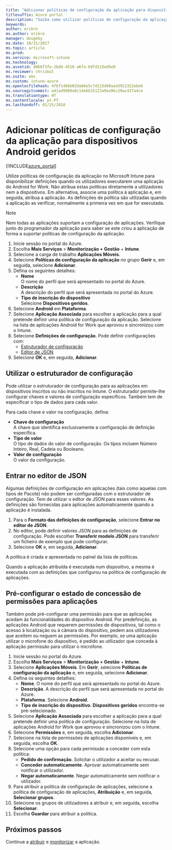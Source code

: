 ```yaml
---
title: "Adicionar políticas de configuração da aplicação para dispositivos Android geridos | Documentos da Microsoft"
titlesuffix: Azure portal
description: "Saiba como utilizar políticas de configuração da aplicação para disponibilizar dados de configuração a uma aplicação do Android for Work quando é executada."
keywords: 
author: erikre
ms.author: erikre
manager: dougeby
ms.date: 10/31/2017
ms.topic: article
ms.prod: 
ms.service: microsoft-intune
ms.technology: 
ms.assetid: d0b6f3fe-2bd4-4518-a6fe-b9fd115ed5e0
ms.reviewer: chrisbal
ms.suite: ems
ms.custom: intune-azure
ms.openlocfilehash: 4fbf1466b02da66e5c7d115d60aa43912322ebeb
ms.sourcegitcommit: a41ad9988a8c14e6b15123a9ea9bc29ac437a4ce
ms.translationtype: HT
ms.contentlocale: pt-PT
ms.lasthandoff: 01/25/2018
---
```

# <a name="add-app-configuration-policies-for-managed-android-devices"></a>Adicionar políticas de configuração da aplicação para dispositivos Android geridos

[!INCLUDE[azure_portal](./includes/azure_portal.md)]

Utilize políticas de configuração da aplicação no Microsoft Intune para disponibilizar definições quando os utilizadores executarem uma aplicação do Android for Work. Não atribua estas políticas diretamente a utilizadores nem a dispositivos. Em alternativa, associe uma política à aplicação e, em seguida, atribua a aplicação. As definições de política são utilizadas quando a aplicação as verificar, normalmente a primeira vez em que for executada.

> [!Note]  
> Nem todas as aplicações suportam a configuração de aplicações. Verifique junto do programador da aplicação para saber se este criou a aplicação de forma a suportar políticas de configuração da aplicação.

1. Inicie sessão no portal do Azure.
2. Escolha **Mais Serviços** > **Monitorização + Gestão** + **Intune**.
3. Selecione a carga de trabalho **Aplicações Móveis**.
4. Selecione **Políticas de configuração da aplicação** no grupo **Gerir** e, em seguida, selecione **Adicionar**.
5. Defina os seguintes detalhes:
    - **Nome**  
      O nome do perfil que será apresentado no portal do Azure.
    - **Descrição**  
      A descrição do perfil que será apresentada no portal do Azure.
    - **Tipo de inscrição do dispositivo**  
      Selecione **Dispositivos geridos**.
6. Selecione **Android** em **Plataforma**.
7. Selecione **Aplicação Associada** para escolher a aplicação para a qual pretende definir uma política de configuração da aplicação. Selecione na lista de aplicações Android for Work que aprovou e sincronizou com o Intune.
8. Selecione **Definições de configuração**. Pode definir configurações com:
    - [Estruturador de configuração](#Use-the-configuration-designer)
    - [Editor de JSON](#Enter-the-JSON-editor)
9. Selecione **OK** e, em seguida, **Adicionar**.

## <a name="use-the-configuration-designer"></a>Utilizar o estruturador de configuração

Pode utilizar o estruturador de configuração para as aplicações em dispositivos inscritos ou não inscritos no Intune. O estruturador permite-lhe configurar chaves e valores de configuração específicos. Também tem de especificar o tipo de dados para cada valor.

Para cada chave e valor na configuração, defina:

  - **Chave de configuração**  
     A chave que identifica exclusivamente a configuração de definição específica.
  - **Tipo de valor**  
    O tipo de dados do valor de configuração. Os tipos incluem Número Inteiro, Real, Cadeia ou Booleano.
  - **Valor de configuração**  
    O valor da configuração. 

## <a name="enter-the-json-editor"></a>Entrar no editor de JSON

Algumas definições de configuração em aplicações (tais como aquelas com tipos de Pacote) não podem ser configuradas com o estruturador de configuração. Tem de utilizar o editor de JSON para esses valores. As definições são fornecidas para aplicações automaticamente quando a aplicação é instalada.

1. Para o **Formato das definições de configuração**, selecione **Entrar no editor de JSON**.
2. No editor, pode definir valores JSON para as definições de configuração. Pode escolher **Transferir modelo JSON** para transferir um ficheiro de exemplo que pode configurar.
3. Selecione **OK** e, em seguida, **Adicionar**.

A política é criada e apresentada no painel da lista de políticas.

Quando a aplicação atribuída é executada num dispositivo, a mesma é executada com as definições que configurou na política de configuração de aplicações.

## <a name="preconfigure-the-permissions-grant-state-for-apps"></a>Pré-configurar o estado de concessão de permissões para aplicações

Também pode pré-configurar uma permissão para que as aplicações acedam às funcionalidades do dispositivo Android. Por predefinição, as aplicações Android que requerem permissões de dispositivos, tal como o acesso à localização ou à câmara do dispositivo, pedem aos utilizadores que aceitem ou neguem as permissões. Por exemplo, se uma aplicação utilizar o microfone do dispositivo, é pedido ao utilizador que conceda à aplicação permissão para utilizar o microfone.

1. Inicie sessão no portal do Azure.
2. Escolha **Mais Serviços** > **Monitorização + Gestão** + **Intune**.
3. Selecione **Aplicações Móveis**. Em **Gerir**, selecione **Políticas de configuração da aplicação** e, em seguida, selecione **Adicionar**.
4. Defina os seguintes detalhes:
    - **Nome**. O nome do perfil que será apresentado no portal do Azure.
    - **Descrição**. A descrição do perfil que será apresentada no portal do Azure.
    - **Plataforma**. Selecione **Android**.
    - **Tipo de inscrição do dispositivo**. **Dispositivos geridos** encontra-se pré-selecionado.
5. Selecione **Aplicação Associada** para escolher a aplicação para a qual pretende definir uma política de configuração. Selecione na lista de aplicações Android for Work que aprovou e sincronizou com o Intune.
6. Selecione **Permissões** e, em seguida, escolha **Adicionar**.
7. Selecione na lista de permissões de aplicações disponíveis e, em seguida, escolha **OK**.
8. Selecione uma opção para cada permissão a conceder com esta política:
    - **Pedido de confirmação**. Solicitar o utilizador a aceitar ou recusar.
    - **Conceder automaticamente**. Aprovar automaticamente sem notificar o utilizador.
    - **Negar automaticamente**. Negar automaticamente sem notificar o utilizador.
9. Para atribuir a política de configuração de aplicações, selecione a política de configuração de aplicações, **Atribuição** e, em seguida, **Selecionar grupos**.
10. Selecione os grupos de utilizadores a atribuir e, em seguida, escolha **Selecionar**.
11. Escolha **Guardar** para atribuir a política.

## <a name="next-steps"></a>Próximos passos

Continue a [atribuir](apps-deploy.md) e [monitorizar](apps-monitor.md) a aplicação.

